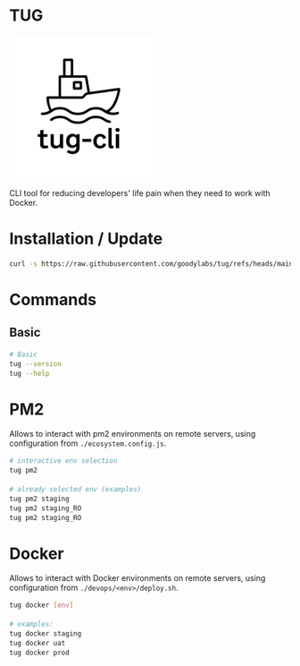 # TUG

![tug](https://raw.githubusercontent.com/goodylabs/tug/refs/heads/main/assets/images/tug-cli-logo-256x256.png)

CLI tool for reducing developers' life pain when they need to work with Docker.

# Installation / Update

```bash
curl -s https://raw.githubusercontent.com/goodylabs/tug/refs/heads/main/scripts/download_script.sh | bash -s
```

# Commands

## Basic

```bash
# Basic
tug --version
tug --help
```

# PM2

Allows to interact with pm2 environments on remote servers, using configuration from `./ecosystem.config.js`.

```bash
# interactive env selection
tug pm2

# already selected env (examples)
tug pm2 staging
tug pm2 staging_RO
tug pm2 staging_RO
```

# Docker

Allows to interact with Docker environments on remote servers, using configuration from `./devops/<env>/deploy.sh`.

```bash
tug docker [env]

# examples:
tug docker staging
tug docker uat
tug docker prod

```
